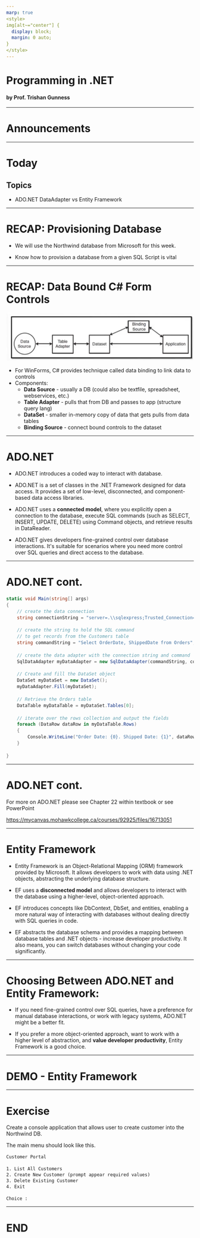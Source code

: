 ```yaml
---
marp: true
<style>
img[alt~="center"] {
  display: block;
  margin: 0 auto;
}
</style>
---
```

# Programming in .NET
#### by Prof. Trishan Gunness 
---
# Announcements  
---

# Today

## Topics
- ADO.NET DataAdapter vs Entity Framework

---
# RECAP: Provisioning Database

- We will use the Northwind database from Microsoft for this week.

- Know how to provision a database from a given SQL Script is vital

---
<style scoped>section { font-size: 23px; }</style>

# RECAP: Data Bound C# Form Controls
![Alt text](Wee11.1-image-4.png)
- For WinForms, C# provides technique called data binding to link data to controls
- Components:
    - **Data Source** - usually a DB (could also be textfile, spreadsheet, webservices, etc.)
    - **Table Adapter** - pulls that from DB and passes to app (structure query lang)
    - **DataSet** - smaller in-memory copy of data that gets pulls from data tables
    - **Binding Source** - connect bound controls to the dataset
---


# ADO.NET 

- ADO.NET introduces a coded way to interact with database.

- ADO.NET is a set of classes in the .NET Framework designed for data access. It provides a set of low-level, disconnected, and component-based data access libraries.

- ADO.NET uses a **connected model**, where you explicitly open a connection to the database, execute SQL commands (such as SELECT, INSERT, UPDATE, DELETE) using Command objects, and retrieve results in DataReader.

- ADO.NET gives developers fine-grained control over database interactions. It's suitable for scenarios where you need more control over SQL queries and direct access to the database.

---
# ADO.NET cont.
```csharp
static void Main(string[] args)
{
    // create the data connection
    string connectionString = "server=.\\sqlexpress;Trusted_Connection=yes;database=Northwind"; 

    // create the string to hold the SQL command 
    // to get records from the Customers table
    string commandString = "Select OrderDate, ShippedDate from Orders";

    // create the data adapter with the connection string and command
    SqlDataAdapter myDataAdapter = new SqlDataAdapter(commandString, connectionString);

    // Create and fill the DataSet object
    DataSet myDataSet = new DataSet();
    myDataAdapter.Fill(myDataSet);

    // Retrieve the Orders table
    DataTable myDataTable = myDataSet.Tables[0];

    // iterate over the rows collection and output the fields
    foreach (DataRow dataRow in myDataTable.Rows)
    {
        Console.WriteLine("Order Date: {0}. Shipped Date: {1}", dataRow["OrderDate"], dataRow["ShippedDate"]);
    }

}
```
---

# ADO.NET cont.

For more on ADO.NET please see Chapter 22 within textbook or see PowerPoint

https://mycanvas.mohawkcollege.ca/courses/92925/files/16713051


---

# Entity Framework

- Entity Framework is an Object-Relational Mapping (ORM) framework provided by Microsoft. It allows developers to work with data using .NET objects, abstracting the underlying database structure.

- EF uses a **disconnected model** and allows developers to interact with the database using a higher-level, object-oriented approach. 

- EF introduces concepts like DbContext, DbSet, and entities, enabling a more natural way of interacting with databases without dealing directly with SQL queries in code.

- EF abstracts the database schema and provides a mapping between database tables and .NET objects - increase developer productivity. It also means, you can switch databases without changing your code significantly.
---

# Choosing Between ADO.NET and Entity Framework:

- If you need fine-grained control over SQL queries, have a preference for manual database interactions, or work with legacy systems, ADO.NET might be a better fit.

- If you prefer a more object-oriented approach, want to work with a higher level of abstraction, and **value developer productivity**, Entity Framework is a good choice.

---

# DEMO - Entity Framework

---

# Exercise

Create a console application that allows user to create customer into the Northwind DB.

The main menu should look like this.

```
Customer Portal

1. List All Customers 
2. Create New Customer (prompt appear required values)
3. Delete Existing Customer
4. Exit 

Choice : 

```

---

# END